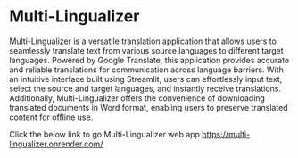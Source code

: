 # Multi-Lingualizer
Multi-Lingualizer is a versatile translation application that allows users to seamlessly translate text from various source languages to different target languages. Powered by Google Translate, this application provides accurate and reliable translations for communication across language barriers. With an intuitive interface built using Streamlit, users can effortlessly input text, select the source and target languages, and instantly receive translations. Additionally, Multi-Lingualizer offers the convenience of downloading translated documents in Word format, enabling users to preserve translated content for offline use.

Click the below link to go Multi-Lingualizer web app 
https://multi-lingualizer.onrender.com/
